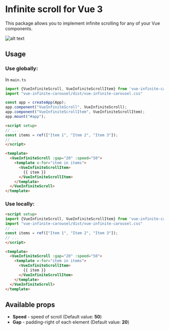 # Infinite scroll for Vue 3
This package allows you to implement infinite scrolling for any of your Vue components.


![alt text](https://s7.gifyu.com/images/SJWBO.gif "Logo Title Text 1")

## Usage

### Use globally:
In `main.ts `
```js
import {VueInfiniteScroll, VueInfiniteScrollItem} from 'vue-infinite-carousel'
import "vue-infinite-carousel/dist/vue-infinite-carousel.css" 

const app = createApp(App);
app.component("VueInfiniteScroll", VueInfiniteScroll);
app.component("VueInfiniteScrollItem", VueInfiniteScrollItem);
app.mount("#app");
```
```html
<script setup>
// ...
const items = ref(["Item 1", "Item 2", "Item 3"]);
// ...
</script>

<template>
  <VueInfiniteScroll :gap="20" :speed="50">
    <template v-for="item in items">
      <VueInfiniteScrollItem>
        {{ item }}
      </VueInfiniteScrollItem>
    </template>
  </VueInfiniteScroll>
</template>
```
### Use locally:
```html
<script setup>
import {VueInfiniteScroll, VueInfiniteScrollItem} from 'vue-infinite-carousel'
import "vue-infinite-carousel/dist/vue-infinite-carousel.css" 
// ...
const items = ref(["Item 1", "Item 2", "Item 3"]);
// ...
</script>

<template>
  <VueInfiniteScroll :gap="20" :speed="50">
    <template v-for="item in items">
      <VueInfiniteScrollItem>
        {{ item }}
      </VueInfiniteScrollItem>
    </template>
  </VueInfiniteScroll>
</template>
```

## Available props
* **Speed** - speed of scroll (Default value: **50**)
* **Gap** - padding-right of each element (Default value: **20**)